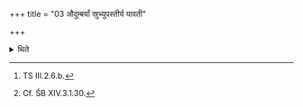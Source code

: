 +++
title = "03 औदुम्बर्यां स्रुच्युपस्तीर्य यावती"

+++

<details><summary>थिते</summary>

3. Having made an underlayer (of ghee) in a ladle made of Udumbara (-wood), having taken curds (in it) with yāvatī dyāvāpr̥thivī...[^1] and then poured ghee on it, then having kept it on the Āgnīdhriya (-fire) with vāk ca tvā manasca... (the Adhvaryu) says, “O Hotr̥ do you speak whatever is to be spoken by you."[^3]  

[^1]: TS III.2.6.b.  

[^2]: TB III.7.9.2-3.  

[^3]: Cf. ŚB XIV.3.1.30.  
</details>
